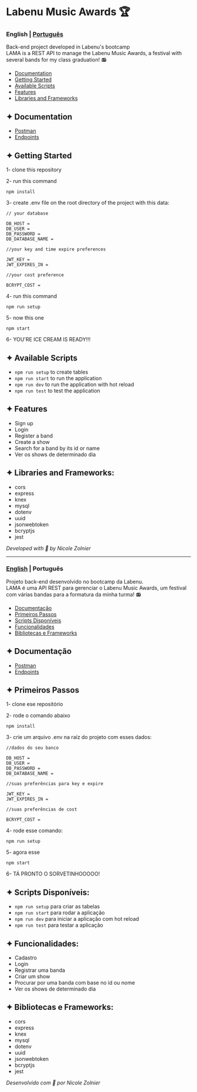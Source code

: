 # Labenu Music Awards 🏆

<a id="en-readme"></a>
### English | [Português](#pt-readme)
Back-end project developed in Labenu's bootcamp \
LAMA is a REST API to manage the Labenu Music Awards, a festival with several bands for my class graduation! 📻

<a name="pt-menu"></a>
- [Documentation](#documentacao)
- [Getting Started](#steps)
- [Available Scripts](#en-scripts)
- [Features](#features)
- [Libraries and Frameworks](#libs)


<a id="documentation"></a>
## ✦ Documentation
- [Postman](https://documenter.getpostman.com/view/13242152/TzCJgVJY)
- [Endpoints](ENDPOINTS.md)

<a id="steps"></a>
## ✦ Getting Started
1- clone this repository

2- run this command
```
npm install
```
3- create .env file on the root directory of the project with this data:
```
// your database

DB_HOST =
DB_USER =
DB_PASSWORD = 
DB_DATABASE_NAME = 

//your key and time expire preferences

JWT_KEY =
JWT_EXPIRES_IN = 

//your cost preference

BCRYPT_COST = 
```
4- run this command

```
npm run setup
```
5- now this one
```
npm start
```
6- YOU'RE ICE CREAM IS READY!!!

<a id="en-scripts"></a>
## ✦ Available Scripts
* `npm run setup` to create tables
* `npm run start` to run the application
* `npm run dev` to run the application with hot reload
* `npm run test` to test the application

<a id="features"></a>
## ✦ Features
* Sign up
* Login
* Register a band
* Create a show
* Search for a band by its id or name
* Ver os shows de determinado dia

<a id="libs"></a>
## ✦ Libraries and Frameworks:
* cors
* express
* knex
* mysql
* dotenv
* uuid
* jsonwebtoken
* bcryptjs
* jest

*Developed with 💜 by Nicole Zolnier*

-------
<a id="pt-readme"></a>
### [English](#en-readme) | Português
Projeto back-end desenvolvido no bootcamp da Labenu. \
LAMA é uma API REST para gerenciar o Labenu Music Awards, um festival com várias bandas para a formatura da minha turma! 📻

<a name="pt-menu"></a>
- [Documentação](#documentacao)
- [Primeiros Passos](#passos)
- [Scripts Disponíveis](#pt-scripts)
- [Funcionalidades](#funcionalidades)
- [Bibliotecas e Frameworks](#bibliotecas)


<a id="documentacao"></a>
## ✦ Documentação
- [Postman](https://documenter.getpostman.com/view/13242152/TzCJgVJY)
- [Endpoints](ENDPOINTS.md)

<a id="passos"></a>
## ✦ Primeiros Passos
1- clone ese repositório

2- rode o comando abaixo
```
npm install
```
3- crie um arquivo .env na raíz do projeto com esses dados:
```
//dados do seu banco

DB_HOST =
DB_USER =
DB_PASSWORD = 
DB_DATABASE_NAME = 

//suas preferências para key e expire

JWT_KEY =
JWT_EXPIRES_IN = 

//suas preferências de cost

BCRYPT_COST = 
```
4- rode esse comando:

```
npm run setup
```
5- agora esse
```
npm start
```
6- TÁ PRONTO O SORVETINHOOOOO!

<a id="pt-scripts"></a>
## ✦ Scripts Disponíveis:
* `npm run setup` para criar as tabelas
* `npm run start` para rodar a aplicação
* `npm run dev` para iniciar a aplicação com hot reload
* `npm run test` para testar a aplicação

<a id="funcionalidades"></a>
## ✦ Funcionalidades:
* Cadastro
* Login
* Registrar uma banda
* Criar um show
* Procurar por uma banda com base no id ou nome
* Ver os shows de determinado dia

<a id="bibliotecas"></a>
## ✦ Bibliotecas e Frameworks:
* cors
* express
* knex
* mysql
* dotenv
* uuid
* jsonwebtoken
* bcryptjs
* jest

*Desenvolvido com 💜 por Nicole Zolnier*

